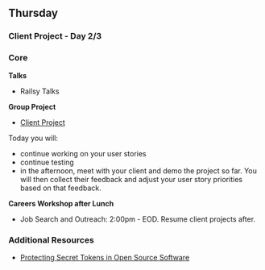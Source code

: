 ## Thursday
### Client Project - Day 2/3

### Core

**Talks**

- Railsy Talks

**Group Project**

- [Client Project](../../../../client-project-challenge)

Today you will:

- continue working on your user stories
- continue testing
- in the afternoon, meet with your client and demo the project so far. You will then collect their feedback and adjust your user story priorities based on that feedback.

**Careers Workshop after Lunch**

- Job Search and Outreach: 2:00pm - EOD. Resume client projects after.

### Additional Resources

- [Protecting Secret Tokens in Open Source Software](https://github.com/devbootcamp/reference/wiki/Open-Source-Secrets)
